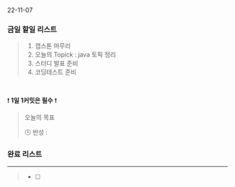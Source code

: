 22-11-07
### 금일 할일 리스트


>  1. 캡스톤 마무리
>  2. 오늘의 Topick : java 토픽 정리
>  3. 스터디 발표 준비
>  4. 코딩테스트 준비 

<br/>

❗ **1일 1커밋은 필수** ❗

> 오늘의 목표
>
> 🕒 반성 :
>

### 완료 리스트

---
> - [ ]